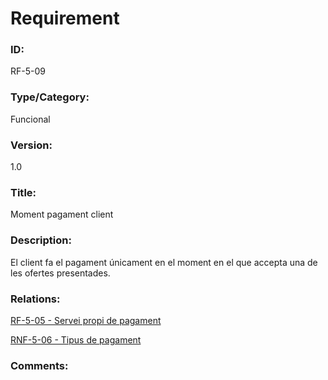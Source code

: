 # Requirement

### ID:
RF-5-09

### Type/Category:
Funcional

### Version:
1.0

### Title:
Moment pagament client

### Description:
El client fa el pagament únicament en el moment en el que accepta una de les ofertes presentades.

### Relations:
[RF-5-05 - Servei propi de pagament](./RF-5-05.md)

[RNF-5-06 - Tipus de pagament](./RNF-5-06.md)

### Comments: